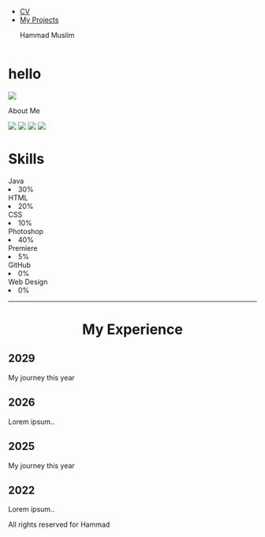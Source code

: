 <html>
    <head>
        <title>Hammad Muslim</title>
        <link rel="stylesheet" href="css/style.css">
        <link rel="stylesheet" href="css/timeline.css">
        <link rel="preconnect" href="https://fonts.googleapis.com">
<link rel="preconnect" href="https://fonts.gstatic.com" crossorigin>
<link href="https://fonts.googleapis.com/css2?family=Playwrite+IT+Moderna:wght@100..400&display=swap" rel="stylesheet">
<link rel="preconnect" href="https://fonts.googleapis.com">
<link rel="preconnect" href="https://fonts.gstatic.com" crossorigin>
<link href="https://fonts.googleapis.com/css2?family=Playfair+Display:ital,wght@0,400..900;1,400..900&family=Playwrite+IT+Moderna:wght@100..400&display=swap" rel="stylesheet">
    </head>
    <body>
        <div>
          <ul class="ul-menu"> 
            <li class="li-menu"><a class="a-menu" href="index.html">CV</a></li>
            <li class="li-menu"><a class="a-menu" href="projects.html">My Projects</a></li>
            <p class="title-menu">Hammad Muslim</p>
          </ul>
        </div>
        <div id="row1" class="row">
          <div class="column">
            <h1> hello </h1>
            <img src="Images/profile2.jpg" class="profile" />
            <p> About Me </p>
            <div>
              <a target="_blank" href="https://www.instagram.com/hamm29_"><img src="Images/inst.png" calss="social" /></a>
              <a target="_blank" href="https://www.linkedin.com/in/hammad-hammad-29598b293/"><img src="Images/linkedin.png" calss="social" /></a>
              <a target="_blank" href="https://x.com/cs_hammad"><img src="Images/twitter.png" calss="social" /></a>
              <a target="_blank" href="https://github.com/cahammad"><img src="Images/github.png" calss="social" /></a>
            </div>
          </div>
          <div class="column">
            <h1> Skills</h1>
            <div id="skill1" class="row">
              <div class="left" >Java</div>
              <div class="right">
                <li>
                  <span class="main-bar">
                    <span class="Java">30%</span>
                  </span>
                </li>
              </div>
            </div>
            <div id="skill2" class="row">
              <div class="left" >HTML</div>
              <div class="right">
                <li>
                  <span class="main-bar">
                    <span class="HTML">20%</span>
                  </span>
                </li>
              </div>
            </div>
            <div id="skill3" class="row">
              <div class="left" >CSS</div>
              <div class="right">
                <li>
                  <span class="main-bar">
                    <span class="CSS">10%</span>
                  </span>
                </li>
              </div>
            </div>
            <div id="skill4" class="row">
              <div class="left" >Photoshop</div>
              <div class="right">
                <li>
                  <span class="main-bar">
                    <span class="Photoshop">40%</span>
                  </span>
                </li>
              </div>
            </div>
            <div id="skill5" class="row">
              <div class="left" >Premiere</div>
              <div class="right">
                <li>
                  <span class="main-bar">
                    <span class="Premiere">5%</span>
                  </span>
                </li>
              </div>
            </div>
            <div id="skill6" class="row">
              <div class="left" >GitHub</div>
              <div class="right">
                <li>
                  <span class="main-bar">
                    <span class="GitHub">0%</span>
                  </span>
                </li>
              </div>
            </div>
            <div id="skill7" class="row">
              <div class="left" >Web Design</div>
              <div class="right">
                <li>
                  <span class="main-bar">
                    <span class="Web-Design">0%</span>
                  </span>
                </li>
              </div>
            </div>
          </div>
        </div>
        <hr/>
        <h1 style="text-align: center;">My Experience</h1>
        <div class="timeline">
          <div class="container left=timeline">
            <div class="content">
              <h2>2029</h2>
              <p>My journey this year</p>
            </div>
          </div>
          <div class="container right-timeline">
            <div class="content">
              <h2>2026</h2>
              <p>Lorem ipsum..</p>
            </div>
          </div>
        </div>
        <div class="timeline">
          <div class="container left=timeline">
            <div class="content">
              <h2>2025</h2>
              <p>My journey this year</p>
            </div>
          </div>
          <div class="container right-timeline">
            <div class="content">
              <h2>2022</h2>
              <p>Lorem ipsum..</p>
            </div>
          </div>
        </div>
        <div>
          <p class="footer">All rights reserved for Hammad</p>
        </div>
    </body>
</html>
